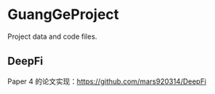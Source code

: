 # GuangGeProject
Project data and code files.

## DeepFi 
Paper 4 的论文实现：https://github.com/mars920314/DeepFi
